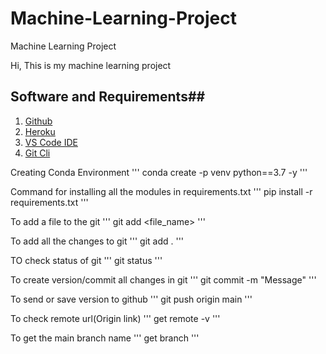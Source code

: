 # Machine-Learning-Project
Machine Learning Project

Hi, This is my machine learning project
## Software and Requirements##

1. [Github](https://github.com)
2. [Heroku](https://id.heroku.com/login)
3. [VS Code IDE](https://code.visualstudio.com/)
4. [Git Cli](https://git-scm.com/downloads)



Creating Conda Environment
'''
conda create -p venv python==3.7 -y
'''

Command for installing all the modules in requirements.txt
'''
pip install -r requirements.txt
'''

To add a file to the git 
'''
git add <file_name>
'''

To add all the changes to git
'''
git add .
'''

TO check status of git
'''
git status
'''

To create version/commit all changes in git
'''
git commit -m "Message"
'''

To send or save version to github
'''
git push origin main
'''

To check remote url(Origin link)
'''
get remote -v
'''

To get the main branch name
'''
get branch
'''